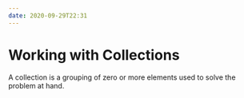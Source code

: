```yaml
---
date: 2020-09-29T22:31
---
```


# Working with Collections

A collection is a grouping of zero or more elements used to solve the problem at
hand.


